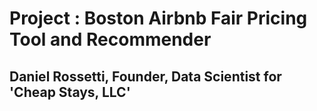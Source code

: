 # Project : Boston Airbnb Fair Pricing Tool and Recommender
## Daniel Rossetti, Founder, Data Scientist for 'Cheap Stays, LLC'

